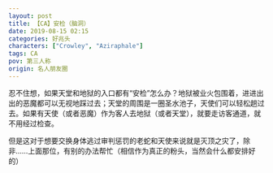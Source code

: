```yaml
---
layout: post
title: 【CA】安检（脑洞）
date: 2019-08-15 02:15
categories: 好兆头
characters: ["Crowley", "Aziraphale"]
tags: CA
pov: 第三人称
origin: 名人朋友圈
---
```


忍不住想，如果天堂和地狱的入口都有“安检”怎么办？地狱被业火包围着，进进出出的恶魔都可以无视地踩过去；天堂的周围是一圈圣水池子，天使们可以轻松趟过去。如果有天使（或者恶魔）作为客人去地狱（或者天堂），就要走访客通道，就不用经过检查。

但是这对于想要交换身体逃过审判惩罚的老蛇和天使来说就是灭顶之灾了，除非……上面那位，有别的办法帮忙（相信作为真正的粉头，当然会什么都安排好的）
